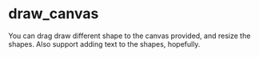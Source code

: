 # draw_canvas
You can drag draw different shape to the canvas provided, and resize the shapes. Also support adding text to the shapes, hopefully.
